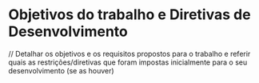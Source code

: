 # Objetivos do trabalho e Diretivas de Desenvolvimento

// Detalhar os objetivos e os requisitos propostos para o trabalho e referir quais as restrições/diretivas que foram impostas inicialmente para o seu desenvolvimento (se as houver)
